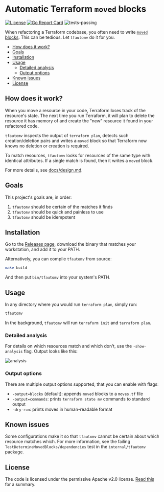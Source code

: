 # Automatic Terraform `moved` blocks <!-- omit in toc -->

[![License](https://img.shields.io/badge/License-Apache_2.0-blue.svg)](https://opensource.org/licenses/Apache-2.0)
[![Go Report Card](https://goreportcard.com/badge/github.com/padok-team/tfautomv)](https://goreportcard.com/report/github.com/padok-team/tfautomv)
![tests-passing](https://github.com/padok-team/tfautomv/actions/workflows/ci.yml/badge.svg)

When refactoring a Terraform codebase, you often need to write [`moved` blocks](https://www.terraform.io/language/modules/develop/refactoring#moved-block-syntax). This can be tedious. Let
`tfautomv` do it for you.

- [How does it work?](#how-does-it-work)
- [Goals](#goals)
- [Installation](#installation)
- [Usage](#usage)
  - [Detailed analysis](#detailed-analysis)
  - [Output options](#output-options)
- [Known issues](#known-issues)
- [License](#license)

## How does it work?

When you move a resource in your code, Terraform loses track of the resource's
state. The next time you run Terraform, it will plan to delete the resource it
has memory of and create the "new" resource it found in your refactored code.

`tfautomv` inspects the output of `terraform plan`, detects such
creation/deletion pairs and writes a `moved` block so that Terraform now knows
no deletion or creation is required.

To match resources, `tfautomv` looks for resources of the same type with
identical attributes. If a single match is found, then it writes a `moved`
block.

For more details, see [docs/design.md](./docs/design.md).

## Goals

This project's goals are, in order:

1. `tfautomv` should be certain of the matches it finds
2. `tfautomv` should be quick and painless to use
3. `tfautomv` should be idempotent

## Installation

Go to the [Releases page](https://github.com/padok-team/tfautomv/releases),
download the binary that matches your workstation, and add it to your PATH.

Alternatively, you can compile `tfautomv` from source:

```bash
make build
```

And then put `bin/tfautomv` into your system's PATH.

## Usage

In any directory where you would run `terraform plan`, simply run:

```bash
tfautomv
```

In the background, `tfautomv` will run `terraform init` and `terraform plan`.

### Detailed analysis

For details on which resources match and which don't, use the `-show-analysis`
flag. Output looks like this:

![analysis](docs/analysis.png)

### Output options

There are multiple output options supported, that you can enable with flags:

- `-output=blocks` (default): appends `moved` blocks to a `moves.tf` file
- `-output=commands`: prints `terraform state mv` commands to standard output
- `-dry-run`: prints moves in human-readable format

## Known issues

Some configurations make it so that `tfautomv` cannot be certain about which
resource matches which. For more information, see the failing
`TestDetermineMovedBlocks/dependencies` test in the `internal/tfautomv` package.

## License

The code is licensed under the permissive Apache v2.0 license. [Read this](<https://tldrlegal.com/license/apache-license-2.0-(apache-2.0)>) for a summary.
